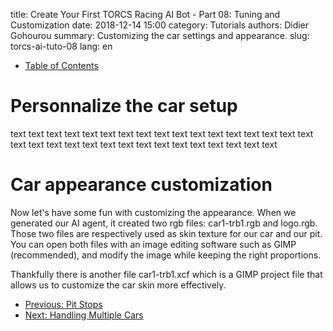 title: Create Your First TORCS Racing AI Bot - Part 08: Tuning and Customization
date: 2018-12-14 15:00
category: Tutorials
authors: Didier Gohourou
summary: Customizing the car settings and appearance.
slug: torcs-ai-tuto-08
lang: en


* [Table of Contents]({filename}torcs-ai-tuto-00.md#table_of_contents)

# Personnalize the car setup

text text text text text text text text text text text text text text text text
 text text text text text text text text text text text text text text text text


# Car appearance customization

Now let's have some fun with customizing the appearance. When we generated our AI 
agent, it created two rgb files: car1-trb1.rgb and logo.rgb. Those two files are 
respectively used as skin texture for our car and our pit. You can open both 
files with an image editing software such as GIMP (recommended), and modify the 
image while keeping the right proportions. 

Thankfully there is another file car1-trb1.xcf which is a GIMP project file that 
allows us to customize the car skin more effectively.


* [Previous: Pit Stops]({filename}torcs-ai-tuto-07.md)
* [Next: Handling Multiple Cars]({filename}torcs-ai-tuto-09.md)